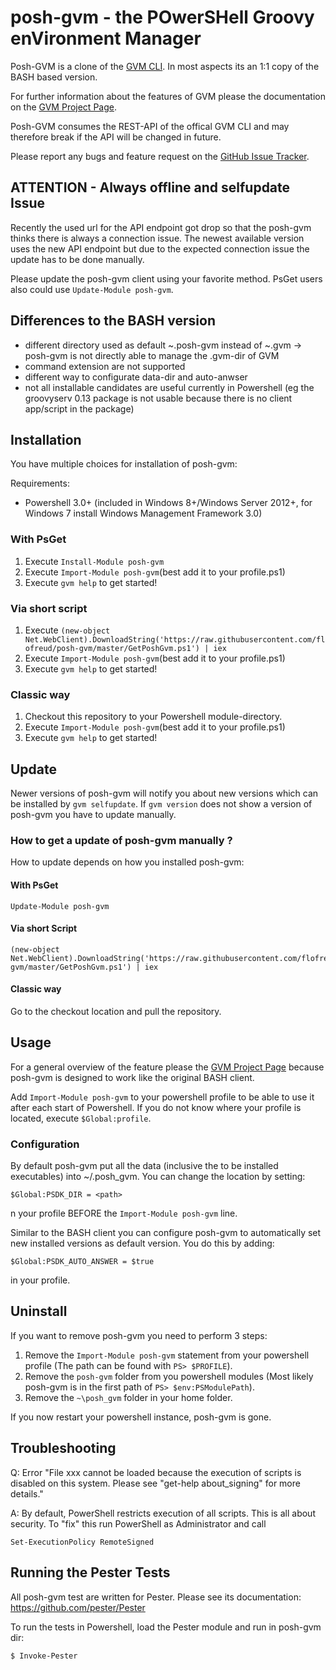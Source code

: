 # posh-gvm - the POwerSHell Groovy enVironment Manager
Posh-GVM is a clone of the [GVM CLI](https://github.com/gvmtool/gvm). In most aspects its an 1:1 copy of the BASH based version.

For further information about the features of GVM please the documentation on the [GVM Project Page](http://gvmtool.net).

Posh-GVM consumes the REST-API of the offical GVM CLI and may therefore break if the API will be changed in future.

Please report any bugs and feature request on the [GitHub Issue Tracker](https://github.com/flofreud/posh-gvm/issues).

## ATTENTION - Always offline and selfupdate Issue
Recently the used url for the API endpoint got drop so that the posh-gvm thinks there is always a connection issue. The newest available version uses the new API endpoint but due to the expected connection issue the update has to be done manually.

Please update the posh-gvm client using your favorite method. PsGet users also could use `Update-Module posh-gvm`.

## Differences to the BASH version
- different directory used as default ~\.posh-gvm instead of ~\.gvm -> posh-gvm is not directly able to manage the .gvm-dir of GVM
- command extension are not supported
- different way to configurate data-dir and auto-anwser
- not all installable candidates are useful currently in Powershell (eg the groovyserv 0.13 package is not usable because there is no client app/script in the package)

## Installation

You have multiple choices for installation of posh-gvm:

Requirements:
- Powershell 3.0+ (included in Windows 8+/Windows Server 2012+, for Windows 7 install Windows Management Framework 3.0)

### With PsGet
1. Execute `Install-Module posh-gvm`
2. Execute `Import-Module posh-gvm`(best add it to your profile.ps1)
3. Execute `gvm help` to get started!

### Via short script
1. Execute `(new-object Net.WebClient).DownloadString('https://raw.githubusercontent.com/flofreud/posh-gvm/master/GetPoshGvm.ps1') | iex`
2. Execute `Import-Module posh-gvm`(best add it to your profile.ps1)
3. Execute `gvm help` to get started!

### Classic way
1. Checkout this repository to your Powershell module-directory.
2. Execute `Import-Module posh-gvm`(best add it to your profile.ps1)
3. Execute `gvm help` to get started!

## Update

Newer versions of posh-gvm will notify you about new versions which can be installed by `gvm selfupdate`. If `gvm version` does not show a version of posh-gvm you have to update manually.

### How to get a update of posh-gvm manually ?
How to update depends on how you installed posh-gvm:

#### With PsGet

	Update-Module posh-gvm

#### Via short Script

	(new-object Net.WebClient).DownloadString('https://raw.githubusercontent.com/flofreud/posh-gvm/master/GetPoshGvm.ps1') | iex

#### Classic way
Go to the checkout location and pull the repository.

## Usage

For a general overview of the feature please the [GVM Project Page](http://gvmtool.net) because posh-gvm is designed to work like the original BASH client.

Add `Import-Module posh-gvm` to your powershell profile to be able to use it after each start of Powershell. If you do not know where your profile is located, execute `$Global:profile`.

### Configuration
By default posh-gvm put all the data (inclusive the to be installed executables) into ~/.posh_gvm. You can change the location by setting:

	$Global:PSDK_DIR = <path>

n your profile BEFORE the `Import-Module posh-gvm` line.

Similar to the BASH client you can configure posh-gvm to automatically set new installed versions as default version. You do this by adding:

	$Global:PSDK_AUTO_ANSWER = $true

in your profile.

## Uninstall
If you want to remove posh-gvm you need to perform 3 steps:

1. Remove the `Import-Module posh-gvm` statement from your powershell profile (The path can be found with `PS> $PROFILE`).
2. Remove the `posh-gvm` folder from you powershell modules (Most likely posh-gvm is in the first path of `PS> $env:PSModulePath`).
3. Remove the `~\posh_gvm` folder in your home folder.

If you now restart your powershell instance, posh-gvm is gone.

## Troubleshooting
Q: Error "File xxx cannot be loaded because the execution of scripts is disabled on this system. Please see "get-help about_signing" for more details."

A: By default, PowerShell restricts execution of all scripts. This is all about security. To "fix" this run PowerShell as Administrator and call

	Set-ExecutionPolicy RemoteSigned


## Running the Pester Tests

All posh-gvm test are written for Pester. Please see its documentation: https://github.com/pester/Pester

To run the tests in Powershell, load the Pester module and run in posh-gvm dir:

	$ Invoke-Pester
